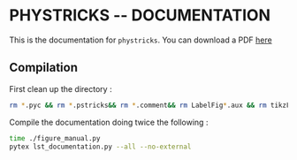 # PHYSTRICKS -- DOCUMENTATION

This is the documentation for `phystricks`. You can download a PDF [here](http://laurent.claessens-donadello.eu/pdf/phystricks-doc.pdf)

## Compilation

First clean up the directory :
```bash
rm *.pyc && rm *.pstricks&& rm *.comment&& rm LabelFig*.aux && rm tikzFIGLabel*
```

Compile the documentation doing twice the following :
```bash
time ./figure_manual.py
pytex lst_documentation.py --all --no-external
```


